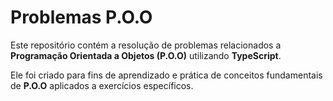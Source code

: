 # **Problemas P.O.O**

Este repositório contém a resolução de problemas relacionados a **Programação Orientada a Objetos (P.O.O)** utilizando **TypeScript**.

Ele foi criado para fins de aprendizado e prática de conceitos fundamentais de **P.O.O** aplicados a exercícios específicos.
